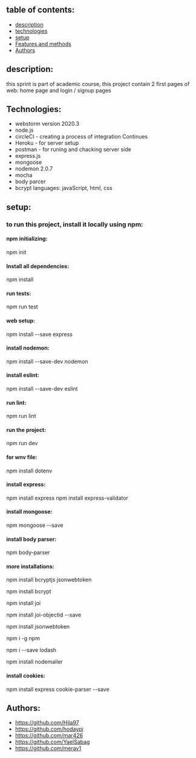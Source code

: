 ## table of contents:
* [description](#description:)
* [technologies](#Technologies:)
* [setup](#setup:)
* [Features and methods](#Features-and-methods:)
* [Authors](#Authors)

## description:
this sprint is part of academic course, 
this project contain 2 first pages of web: home page and login / signup pages

## Technologies:
* webstorm version 2020.3
* node.js
* circleCI - creating a process of integration Continues
* Heroku - for server setup
* postman - for runing and chacking server side
* express.js
* mongoose
* nodemon 2.0.7
* mocha
* body parcer
* bcrypt
languages: javaScript, html, css

## setup:
### to run this project, install it locally using npm:
#### npm initializing:
npm init
#### Install all dependencies:
npm install
#### run tests:
npm run test
#### web setup:
npm install --save  express
#### install nodemon:
npm install --save-dev nodemon
#### install eslint:
npm install --save-dev eslint
#### run lint:
npm run lint
#### run the project:
npm run dev
#### for wnv file:
npm install dotenv
#### install express:
npm install express
npm install express-validator
#### install mongoose:
npm mongoose --save
#### install body parser:
npm body-parser
#### more installations:
npm install bcryptjs jsonwebtoken

npm install bcrypt

npm install joi

npm install joi-objectid --save

npm install jsonwebtoken

npm i -g npm

npm i --save lodash

npm install nodemailer
#### install cookies:
npm install express cookie-parser --save



## Authors:
* https://github.com/Hila97
* https://github.com/hodaypi
* https://github.com/mar426
* https://github.com/YaelSabag
* https://github.com/merav1


  